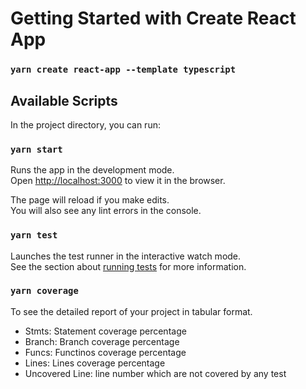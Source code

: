# Getting Started with Create React App

### `yarn create react-app --template typescript`

## Available Scripts

In the project directory, you can run:

### `yarn start`

Runs the app in the development mode.\
Open [http://localhost:3000](http://localhost:3000) to view it in the browser.

The page will reload if you make edits.\
You will also see any lint errors in the console.

### `yarn test`

Launches the test runner in the interactive watch mode.\
See the section about [running tests](https://facebook.github.io/create-react-app/docs/running-tests) for more information.


### `yarn coverage`

To see the detailed report of your project in tabular format.
- Stmts: Statement coverage percentage
- Branch: Branch coverage percentage
- Funcs: Functinos coverage percentage
- Lines: Lines coverage percentage
- Uncovered Line: line number which are not covered by any test